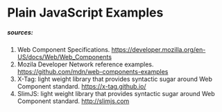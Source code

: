 # Plain JavaScript Examples

##### sources:
1. Web Component Specifications. https://developer.mozilla.org/en-US/docs/Web/Web_Components
1. Mozila Developer Network reference examples. https://github.com/mdn/web-components-examples
1. X-Tag: light weight library that provides syntactic sugar around Web Component standard. https://x-tag.github.io/
1. SlimJS: light weight library that provides syntactic sugar around Web Component standard. http://slimjs.com
